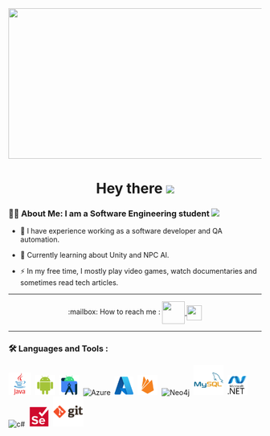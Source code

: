 

<div align="center">
  <img src="https://media.giphy.com/media/dWesBcTLavkZuG35MI/giphy.gif" width="600" height="300"/>
</div>

<h1 align="center">
  Hey there
  <img src="https://media.giphy.com/media/hvRJCLFzcasrR4ia7z/giphy.gif" width="30px"/>
</h1>





### 👨‍💻 About Me: I am a Software Engineering student <img src="https://media.giphy.com/media/WUlplcMpOCEmTGBtBW/giphy.gif" width="100">

- :telescope: I have experience working as a software developer and QA automation.

- :seedling: Currently learning about Unity and NPC AI.

- :zap: In my free time, I mostly play video games, watch documentaries and sometimes read tech articles.

------


<div align="center">
   :mailbox: How to reach me : 
  <a href=https://www.linkedin.com/in/ramy-gildenberg-a98406114/>
    <img src="https://cdn2.iconfinder.com/data/icons/popular-social-media-flat/48/Popular_Social_Media-22-512.png" width="45" height="45" align="center">
  </a>  
      
  <a href=mailto:ramy.gildenberg@gmail.com>
    <img src="https://upload.wikimedia.org/wikipedia/commons/4/4e/Gmail_Icon.png" width="30" height="30" align="center">
  </a>   
 </div>




---

### :hammer_and_wrench: Languages and Tools :<div>

  <img src="https://github.com/devicons/devicon/blob/master/icons/java/java-original-wordmark.svg" title="Java" alt="Java" width="45" height="45"/>&nbsp;
  <img src="https://github.com/devicons/devicon/blob/master/icons/android/android-original.svg" title="Android" alt="Android" width="40" height="40"/>&nbsp;
  <img src="https://github.com/devicons/devicon/blob/master/icons/androidstudio/androidstudio-original.svg" title="AndroidStudio" alt="AndroidStudio" width="40" height="40"/>&nbsp;
  <img src="https://www.inflectra.com/GraphicsViewer.aspx?url=SpiraTest/Integrations/Azure-DevOps-Test-Management.xml&name=wordml://03000001.png"  title="Azure Devops" alt="Azure" width="60" height="50"/>&nbsp;
  <img src="https://github.com/devicons/devicon/blob/master/icons/azure/azure-original.svg"  title="Azure" alt="Azure" width="38" height="38"/>&nbsp;
  <img src="https://github.com/devicons/devicon/blob/master/icons/firebase/firebase-plain.svg" title="Firebase" alt="Firebase" width="40" height="40"/>&nbsp;
  <img src="https://upload.wikimedia.org/wikipedia/commons/e/e5/Neo4j-logo_color.png" title="Neo4j"  alt="Neo4j" width="" height="35"/>&nbsp;
  <img src="https://github.com/devicons/devicon/blob/master/icons/mysql/mysql-original-wordmark.svg" title="MySQL"  alt="MySQL" width="60" height="60"/>&nbsp;
  <img src="https://github.com/devicons/devicon/blob/master/icons/dot-net/dot-net-original-wordmark.svg" title="DotNet" alt="DotNet" width="40" height="40"/>&nbsp;
  <img src="https://cdn.cdnlogo.com/logos/c/27/c.svg" title="c#" alt="c#" width="40" height="40"/>&nbsp;
  <img src="https://github.com/devicons/devicon/blob/master/icons/selenium/selenium-original.svg" title="Selenium" alt="Selenium" width="40" height="40"/>&nbsp;
  <img src="https://github.com/devicons/devicon/blob/master/icons/git/git-original-wordmark.svg" title="Git" alt="Git" width="60" height="60"/>
  
</div>

